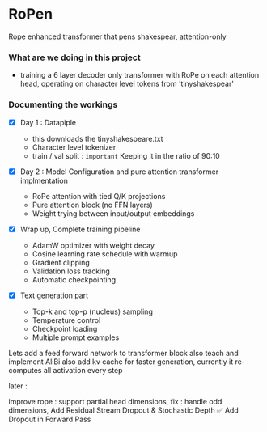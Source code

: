 # RoPen
Rope enhanced transformer that pens shakespear, attention-only

### What are we doing in this project 

- training a 6 layer decoder only transformer with RoPe on each attention head, operating on character level tokens from 'tinyshakespear'


### Documenting the workings 

- [x] Day 1 : Datapiple
    - this downloads the tinyshakespeare.txt
    - Character level tokenizer
    - train / val split : `important` Keeping it in the ratio of 90:10 

- [x] Day 2 : Model Configuration and pure attention transformer implmentation
    - RoPe attention with tied Q/K projections
    - Pure attention block (no FFN layers)
    - Weight trying between input/output embeddings

- [x] Wrap up, Complete training pipeline
    - AdamW optimizer with weight decay
    - Cosine learning rate schedule with warmup
    - Gradient clipping
    - Validation loss tracking
    - Automatic checkpointing

- [x] Text generation part
    - Top-k and top-p (nucleus) sampling
    - Temperature control
    - Checkpoint loading
    - Multiple prompt examples


Lets add a feed forward network to transformer block also teach and implement AliBi also add kv cache for faster generation, currently it re-computes all activation every step


later : 

improve rope : support partial head dimensions, fix : handle odd dimensions,  Add Residual Stream Dropout & Stochastic Depth
✅ Add Dropout in Forward Pass